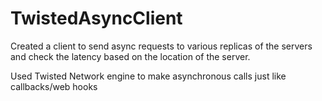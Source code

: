 # TwistedAsyncClient

Created a client to send async requests to various replicas of the servers and check the latency based on the location of the server.

Used Twisted Network engine to make asynchronous calls just like callbacks/web hooks
